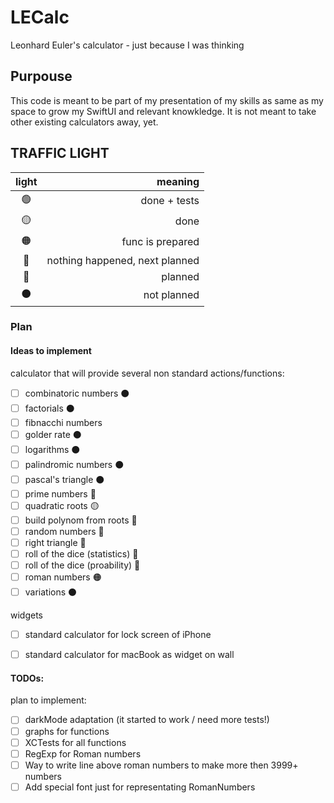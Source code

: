 # LECalc
Leonhard Euler's calculator - just because I was thinking 

## Purpouse 
This code is meant to be part of my presentation of my skills as same as my space to grow my SwiftUI and relevant knowkledge. It is not meant to take other existing calculators away, yet.

## TRAFFIC LIGHT
| light | meaning|
|:-----:|-------:|
|🟢     | done + tests     |
|🟡     | done             |
|🟠     | func is prepared |
|🔴     | nothing happened, next planned|
|🔵     | planned          |
|⚫️     | not planned      |
### Plan 



#### Ideas to implement

calculator that will provide several non standard actions/functions: 
- [ ] combinatoric numbers ⚫️ 
- [ ] factorials ⚫️ 
- [ ] fibnacchi numbers 
- [ ] golder rate ⚫️ 
- [ ] logarithms ⚫️ 
- [ ] palindromic numbers ⚫️ 
- [ ] pascal's triangle ⚫️ 
- [ ] prime numbers 🔵
- [ ] quadratic roots 🟡
- [ ] build polynom from roots 🔵
- [ ] random numbers 🔵
- [ ] right triangle 🔵
- [ ] roll of the dice (statistics) 🔵
- [ ] roll of the dice (proability) 🔵
- [ ] roman numbers 🟠 
- [ ] variations ⚫️

widgets 
- [ ] standard calculator for lock screen of iPhone
- [ ] standard calculator for macBook as widget on wall  


#### TODOs: 

plan to implement: 
- [ ] darkMode adaptation (it started to work / need more tests!)
- [ ] graphs for functions 
- [ ] XCTests for all functions
- [ ] RegExp for Roman numbers
- [ ] Way to write line above roman numbers to make more then 3999+ numbers
- [ ] Add special font just for representating RomanNumbers 
